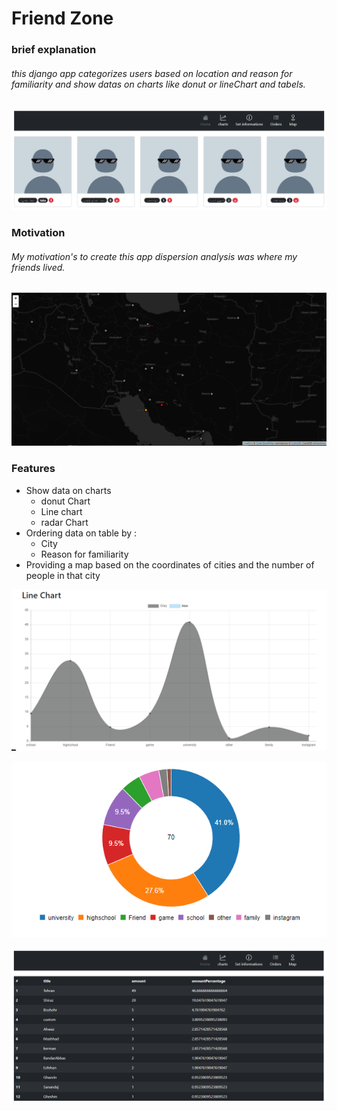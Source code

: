 # Friend Zone


### brief explanation

###### this django app categorizes users based on location and reason for familiarity and show datas on charts like donut or lineChart and tabels.

![alt text](https://github.com/TahaM8000/images/blob/main/home.PNG?raw=true)

### Motivation

###### My motivation's to create this app dispersion analysis was where my friends lived.

![alt text](https://github.com/TahaM8000/images/blob/main/map.PNG?raw=true)


### Features

* Show data on charts
  * donut Chart
  * Line chart
  * radar Chart
* Ordering data on table by :
  * City
  * Reason for familiarity
* Providing a map based on the coordinates of cities and the number of people in that city



![alt text](https://github.com/TahaM8000/images/blob/main/chart.PNG?raw=true)

![alt text](https://github.com/TahaM8000/images/blob/main/charts.PNG?raw=true)

![alt text](https://github.com/TahaM8000/images/blob/main/order.PNG?raw=true)
